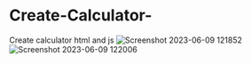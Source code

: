 # Create-Calculator-
Create calculator  html and js
![Screenshot 2023-06-09 121852](https://github.com/Vishal221302/Create-Calculator-/assets/111577682/bc67581f-2753-4084-a1f0-61563dab1851)
![Screenshot 2023-06-09 122006](https://github.com/Vishal221302/Create-Calculator-/assets/111577682/e0747659-1851-4c7e-832c-f288a7452e78)
